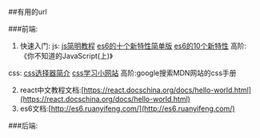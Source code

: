 ##有用的url

###前端:


1. 快速入门:
js:
[js简明教程](http://yanhaijing.com/basejs/)
[es6的十个新特性简单版](https://juejin.im/post/5b1d1fd6f265da6e410e137c)
[es6的10个新特性](http://imweb.io/topic/55e330d6771670e207a16bbb)
高阶:《你不知道的JavaScript(上)》

css: 
[css选择器简介](https://www.jianshu.com/p/e7a752d0dd38)
[css学习小网站](http://zh.learnlayout.com/)
高阶:google搜索MDN网站的css手册

2. react中文教程文档:[https://react.docschina.org/docs/hello-world.html](https://react.docschina.org/docs/hello-world.html)
3. es6文档:[http://es6.ruanyifeng.com/](http://es6.ruanyifeng.com/)

###后端:







